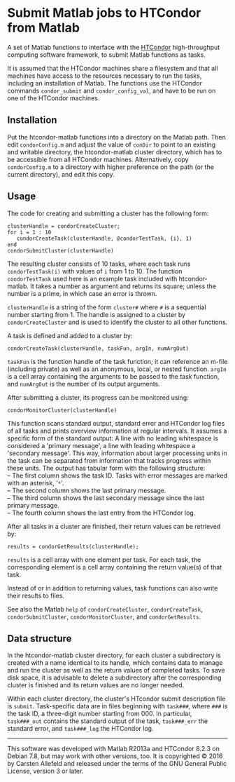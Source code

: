 # Submit Matlab jobs to HTCondor from Matlab

A set of Matlab functions to interface with the
[HTCondor](http://research.cs.wisc.edu/htcondor/) high-throughput computing
software framework, to submit Matlab functions as tasks.

It is assumed that the HTCondor machines share a filesystem and that all machines have access to the resources necessary to run the tasks, including an installation of Matlab. The functions use the HTCondor commands `condor_submit` and `condor_config_val`, and have to be run on one of the HTCondor machines.

## Installation

Put the htcondor-matlab functions into a directory on the Matlab path. Then edit `condorConfig.m` and adjust the value of `conDir` to point to an existing and writable directory, the htcondor-matlab cluster directory, which has to be accessible from all HTCondor machines. Alternatively, copy `condorConfig.m` to a directory with higher preference on the path (or the current directory), and edit this copy.

## Usage

The code for creating and submitting a cluster has the following form:

    clusterHandle = condorCreateCluster;
    for i = 1 : 10
       condorCreateTask(clusterHandle, @condorTestTask, {i}, 1)
    end
    condorSubmitCluster(clusterHandle)

The resulting cluster consists of 10 tasks, where each task runs `condorTestTask(i)` with values of `i` from 1 to 10. The function `condorTestTask` used here is an example task included with htcondor-matlab. It takes a number as argument and returns its square; unless the number is a prime, in which case an error is thrown.

`clusterHandle` is a string of the form `cluster#` where `#` is a sequential number starting from 1. The handle is assigned to a cluster by `condorCreateCluster` and is used to identify the cluster to all other functions.

A task is defined and added to a cluster by:

    condorCreateTask(clusterHandle, taskFun, argIn, numArgOut)

`taskFun` is the function handle of the task function; it can reference an m-file (including private) as well as an anonymous, local, or nested function. `argIn` is a cell array containing the arguments to be passed to the task function, and `numArgOut` is the number of its output arguments.

After submitting a cluster, its progress can be monitored using:

    condorMonitorCluster(clusterHandle)

This function scans standard output, standard error and HTCondor log files of all tasks and prints overview information at regular intervals. It assumes a specific form of the standard output: A line with no leading whitespace is considered a 'primary message', a line with leading whitespace a 'secondary message'. This way, information about larger processing units in the task can be separated from information that tracks progress within these units. The output has tabular form with the following structure:  
– The first column shows the task ID. Tasks with error messages are marked with an asterisk, '`*`'.  
– The second column shows the last primary message.  
– The third column shows the last secondary message since the last primary message.  
– The fourth column shows the last entry from the HTCondor log.

After all tasks in a cluster are finished, their return values can be retrieved by:

    results = condorGetResults(clusterHandle);

`results` is a cell array with one element per task. For each task, the corresponding element is a cell array containing the return value(s) of that task.

Instead of or in addition to returning values, task functions can also write their results to files.

See also the Matlab `help` of `condorCreateCluster`, `condorCreateTask`, `condorSubmitCluster`, `condorMonitorCluster`, and `condorGetResults`.

## Data structure

In the htcondor-matlab cluster directory, for each cluster a subdirectory is created with a name identical to its handle, which contains data to manage and run the cluster as well as the return values of completed tasks. To save disk space, it is advisable to delete a subdirectory after the corresponding cluster is finished and its return values are no longer needed.

Within each cluster directory, the cluster's HTcondor submit description file is `submit`. Task-specific data are in files beginning with `task###`, where `###` is the task ID, a three-digit number starting from 000. In particular, `task###_out` contains the standard output of the task, `task###_err` the standard error, and `task###_log` the HTCondor log.

***

This software was developed with Matlab R2013a and HTCondor 8.2.3 on Debian 7.8, but may work with other versions, too.
It is copyrighted © 2016 by Carsten Allefeld and released under the terms of the
GNU General Public License, version 3 or later.

